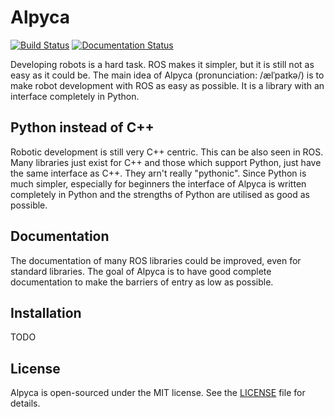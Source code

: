 # Alpyca
[![Build Status](https://travis-ci.org/arturmiller/alpyca.svg?branch=master)](https://travis-ci.org/arturmiller/alpyca) [![Documentation Status](https://readthedocs.org/projects/alpyca/badge/?version=latest)](https://alpyca.readthedocs.io/en/latest/?badge=latest)

Developing robots is a hard task. ROS makes it simpler, but it is still not as easy as it could be. The main idea of Alpyca (pronunciation: /ælˈpaɪkə/) is to make robot development with ROS as easy as possible. It is a library with an interface completely in Python.

## Python instead of C++
Robotic development is still very C++ centric. This can be also seen in ROS. Many libraries just exist for C++ and those which support Python, just have the same interface as C++. They arn't really "pythonic". Since Python is much simpler, especially for beginners the interface of Alpyca is written completely in Python and the strengths of Python are utilised as good as possible.

## Documentation
The documentation of many ROS libraries could be improved, even for standard libraries. The goal of Alpyca is to have good complete documentation to make the barriers of entry as low as possible.

## Installation
TODO

## License
Alpyca is open-sourced under the MIT license. See the [LICENSE](https://github.com/arturmiller/alpyca/blob/master/LICENSE) file for details.
